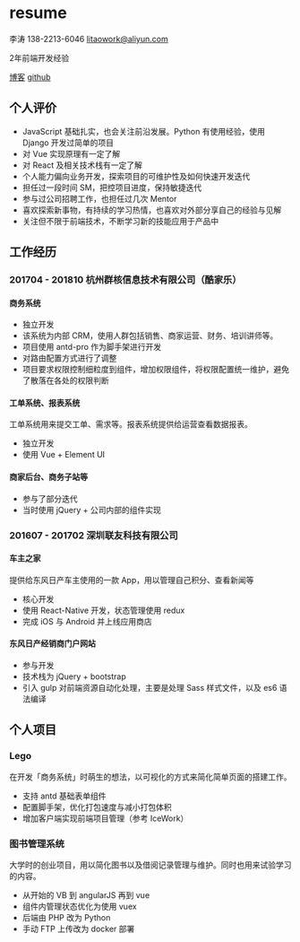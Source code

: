 # resume

李涛
138-2213-6046
litaowork@aliyun.com

2年前端开发经验

[博客](https://ltaoo.github.io/)
[github](https://github.com/ltaoo)

## 个人评价

- JavaScript 基础扎实，也会关注前沿发展。Python 有使用经验，使用 Django 开发过简单的项目
- 对 Vue 实现原理有一定了解
- 对 React 及相关技术栈有一定了解
- 个人能力偏向业务开发，探索项目的可维护性及如何快速开发迭代
- 担任过一段时间 SM，把控项目进度，保持敏捷迭代
- 参与过公司招聘工作，也担任过几次 Mentor
- 喜欢探索新事物，有持续的学习热情，也喜欢对外部分享自己的经验与见解
- 关注但不限于前端技术，不断学习新的技能应用于产品中

## 工作经历

### 201704 - 201810 杭州群核信息技术有限公司（酷家乐）

#### 商务系统

- 独立开发
- 该系统为内部 CRM，使用人群包括销售、商家运营、财务、培训讲师等。
- 项目使用 antd-pro 作为脚手架进行开发
- 对路由配置方式进行了调整
- 项目要求权限控制细粒度到组件，增加权限组件，将权限配置统一维护，避免了散落在各处的权限判断

#### 工单系统、报表系统

工单系统用来提交工单、需求等。报表系统提供给运营查看数据报表。

- 独立开发
- 使用 Vue + Element UI

#### 商家后台、商务子站等

- 参与了部分迭代
- 当时使用 jQuery + 公司内部的组件实现

### 201607 - 201702 深圳联友科技有限公司

#### 车主之家

提供给东风日产车主使用的一款 App，用以管理自己积分、查看新闻等

- 核心开发
- 使用 React-Native 开发，状态管理使用 redux
- 完成 iOS 与 Android 并上线应用商店

#### 东风日产经销商门户网站

- 参与开发
- 技术栈为 jQuery + bootstrap
- 引入 gulp 对前端资源自动化处理，主要是处理 Sass 样式文件，以及 es6 语法编译

## 个人项目

### Lego

在开发「商务系统」时萌生的想法，以可视化的方式来简化简单页面的搭建工作。

- 支持 antd 基础表单组件
- 配置脚手架，优化打包速度与减小打包体积
- 增加客户端实现前端项目管理（参考 IceWork）

### 图书管理系统

大学时的创业项目，用以简化图书以及借阅记录管理与维护。同时也用来试验学习的内容。

- 从开始的 VB 到 angularJS 再到 vue
- 组件内管理状态优化为使用 vuex
- 后端由 PHP 改为 Python
- 手动 FTP 上传改为 docker 部署